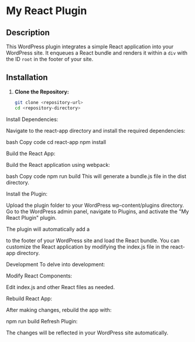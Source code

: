 # My React Plugin

## Description

This WordPress plugin integrates a simple React application into your WordPress site. It enqueues a React bundle and renders it within a `div` with the ID `root` in the footer of your site.

## Installation

1. **Clone the Repository:**

   ```bash
   git clone <repository-url>
   cd <repository-directory>
   ```

Install Dependencies:

Navigate to the react-app directory and install the required dependencies:

bash
Copy code
cd react-app
npm install

Build the React App:

Build the React application using webpack:

bash
Copy code
npm run build
This will generate a bundle.js file in the dist directory.

Install the Plugin:

Upload the plugin folder to your WordPress wp-content/plugins directory.
Go to the WordPress admin panel, navigate to Plugins, and activate the "My React Plugin" plugin.

The plugin will automatically add a <div id="root"></div> to the footer of your WordPress site and load the React bundle. You can customize the React application by modifying the index.js file in the react-app directory.

Development
To delve into development:

Modify React Components:

Edit index.js and other React files as needed.

Rebuild React App:

After making changes, rebuild the app with:

npm run build
Refresh Plugin:

The changes will be reflected in your WordPress site automatically.
